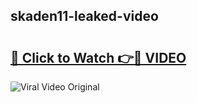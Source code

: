 ## skaden11-leaked-video 

# <h2><a href="http://freeplayer.one?title=skaden11-leaked-video&ref=21J">🔗 Click to Watch 👉🔴 VIDEO</a></h2>

<a href="http://freeplayer.one?title=skaden11-leaked-video&ref=21J" rel="nofollow" data-target="animated-image.originalLink"><img src="https://i.ibb.co.com/xMMVF88/686577567.gif" alt="Viral Video Original" style="max-width: 100%; display: inline-block;" data-target="animated-image.originalImage"></a>


